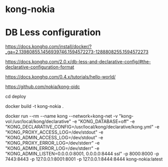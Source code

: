 # kong-nokia

# DB Less configuration
https://docs.konghq.com/install/docker/?_ga=2.13980855.1456939746.1594572273-1288808255.1594572273

https://docs.konghq.com/2.0.x/db-less-and-declarative-config/#the-declarative-configuration-format

https://docs.konghq.com/0.4.x/tutorials/hello-world/

https://github.com/nokia/kong-oidc

cd deploy

docker build -t kong-nokia .

docker run --rm --name kong      --network=kong-net      -v "kong-vol:/usr/local/kong/declarative"      -e "KONG_DATABASE=off"      -e "KONG_DECLARATIVE_CONFIG=/usr/local/kong/declarative/kong.yml"      -e "KONG_PROXY_ACCESS_LOG=/dev/stdout"      -e "KONG_ADMIN_ACCESS_LOG=/dev/stdout"      -e "KONG_PROXY_ERROR_LOG=/dev/stderr"      -e "KONG_ADMIN_ERROR_LOG=/dev/stderr"      -e "KONG_ADMIN_LISTEN=0.0.0.0:8001, 0.0.0.0:8444 ssl"      -p 8000:8000      -p 7443:8443      -p 127.0.0.1:8001:8001      -p 127.0.0.1:8444:8444      kong-nokia:latest